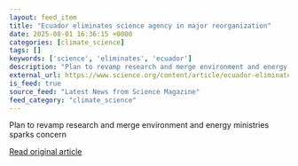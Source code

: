 ```yaml
---
layout: feed_item
title: "Ecuador eliminates science agency in major reorganization"
date: 2025-08-01 16:36:15 +0000
categories: [climate_science]
tags: []
keywords: ['science', 'eliminates', 'ecuador']
description: "Plan to revamp research and merge environment and energy ministries sparks concern"
external_url: https://www.science.org/content/article/ecuador-eliminates-science-agency-major-reorganization
is_feed: true
source_feed: "Latest News from Science Magazine"
feed_category: "climate_science"
---
```


Plan to revamp research and merge environment and energy ministries sparks concern

[Read original article](https://www.science.org/content/article/ecuador-eliminates-science-agency-major-reorganization)
